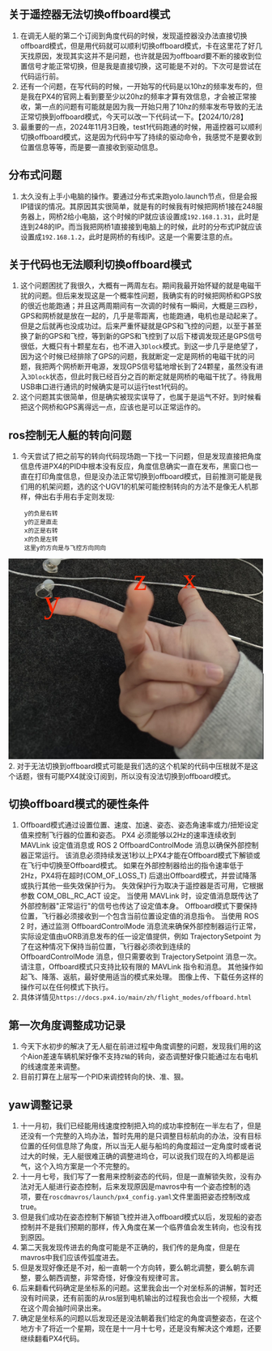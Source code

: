 ## 关于遥控器无法切换offboard模式
1. 在调无人艇的第二个订阅到角度代码的时候，发现遥控器没办法直接切换offboard模式，但是用代码就可以顺利切换offboard模式，卡在这里花了好几天找原因，发现其实这并不是问题，也许就是因为offboard要不断的接收到位置信号才能正常切换，但是我是直接切换，这可能是不对的。下次可是尝试在代码运行前。
2. 还有一个问题，在写代码的时候，一开始写的代码是以10hz的频率发布的，但是我在PX4的官网上看到要至少以20hz的频率才算有效信息，才会被正常接收，第一点的问题有可能就是因为我一开始只用了10hz的频率发布导致的无法正常切换到offboard模式，今天可以改一下代码试一下。【2024/10/28】
3. 最重要的一点，2024年11月3日晚，test1代码跑通的时候，用遥控器可以顺利切换offboard模式，这是因为代码中写了持续的驱动命令，我感觉不是要收到位置信息等等，而是要一直接收到驱动信息。
## 分布式问题
1. 太久没有上手小电脑的操作。要通过分布式来跑yolo.launch节点，但是会报IP错误的情况。其原因其实很简单，就是有的时候我有时候把网桥1接在248服务器上，网桥2给小电脑，这个时候的IP就应该设置成`192.168.1.31`，此时是连到248的IP。而当我把网桥1直接接到电脑上的时候，此时的分布式IP就应该设置成`192.168.1.2`，此时是网桥的有线IP。这是一个需要注意的点。
## 关于代码也无法顺利切换offboard模式
1. 这个问题困扰了我很久，大概有一两周左右。期间我最开始怀疑的就是电磁干扰的问题。但后来发现这是一个概率性问题，我确实有的时候把网桥和GPS放的很近也能跑通；并且这两周期间有一次调的时候有一瞬间，大概是三四秒，GPS和网桥就是放在一起的，几乎是零距离，也能跑通，电机也是动起来了。但是之后就再也没成功过。后来严重怀疑就是GPS和飞控的问题，以至于甚至换了新的GPS和飞控，等到新的GPS和飞控到了以后下楼调发现还是GPS信号很低，大概只有十颗星左右，也不进入`3Dlock`模式。到这一步几乎是绝望了，因为这个时候已经排除了GPS的问题，我就断定一定是网桥的电磁干扰的问题，我把两个网桥断开电源，发现GPS信号猛地增长到了24颗星，虽然没有进入`3Dlock`状态，但此时我已经百分之百的断定就是网桥的电磁干扰了。待我用USB串口进行通讯的时候确实是可以运行test1代码的。
2. 这个问题其实很简单，但是确实被现实误导了，也属于是运气不好。到时候看把这个网桥和GPS离得远一点，应该也是可以正常运作的。
## ros控制无人艇的转向问题
1. 今天尝试了把之前写的转向代码现场跑一下找一下问题，但是发现直接把角度信息传进PX4的PID中根本没有反应，角度信息确实一直在发布，黑窗口也一直在打印角度信息，但是没办法正常切换到offboard模式，目前推测可能是我们用的机架问题，选的这个UGV1的机架可能控制转向的方法不是像无人机那样，伸出右手用右手定则发现:
        
        y的负是右转
        y的正是直走
        x的正是右转
        x的负是左转
        这里y的方向是与飞控方向同向
![alt text](.assets_IMG/无人艇日记/image-2.png)
2. 对于无法切换到offboard模式可能是我们选的这个机架的代码中压根就不是这个话题，很有可能PX4就没订阅到，所以没有没法切换到offboard模式。
## 切换offboard模式的硬性条件
1. Offboard模式通过设置位置、速度、加速、姿态、姿态角速率或力/扭矩设定值来控制飞行器的位置和姿态。
PX4 必须能够以2Hz的速率连续收到 MAVLink 设定值消息或 ROS 2 OffboardControlMode 消息以确保外部控制器正常运行。 该消息必须持续发送1秒以上PX4才能在Offboard模式下解锁或在飞行中切换至Offboard模式。 如果在外部控制器给出的指令速率低于2Hz，PX4将在超时(COM_OF_LOSS_T) 后退出Offboard模式，并尝试降落或执行其他一些失效保护行为。 失效保护行为取决于遥控器是否可用，它根据参数 COM_OBL_RC_ACT 设定。
当使用 MAVLink 时，设定值消息既传达了外部控制器"正常运行"的信号也传达了设定值本身。 Offboard模式下要保持位置，飞行器必须接收到一个包含当前位置设定值的消息指令。
当使用 ROS 2 时，通过监测 OffboardControlMode 消息流来确保外部控制器运行正常，实际设定值由uORB消息发布的任一设定值提供，例如 TrajectorySetpoint 为了在这种情况下保持当前位置，飞行器必须收到连续的 OffboardControlMode 消息，但只需要收到 TrajectorySetpoint 消息一次。
请注意，Offboard模式只支持比较有限的 MAVLink 指令和消息。 其他操作如起飞、降落、返航，最好使用适当的模式来处理。 图像上传、下载任务这样的操作可以在任何模式下执行。
2. 具体详情见`https://docs.px4.io/main/zh/flight_modes/offboard.html`
## 第一次角度调整成功记录
1. 今天下水初步的解决了无人艇在前进过程中角度调整的问题，发现我们用的这个Aion差速车辆机架好像不支持`Z轴`的转向，姿态调整好像只能通过左右电机的线速度差来调整。
2. 目前打算在上层写一个PID来调控转向的快、准、狠。
## yaw调整记录
1. 十一月初，我们已经能用线速度控制把入坞的成功率控制在一半左右了，但是还没有一个完整的入坞办法，暂时先用的是只调整目标航向的办法，没有目标位置的任何信息除了角度，所以当无人艇与船坞的角度超过一定角度时或者说过大的时候，无人艇很难正确的调整进坞仓，可以说我们现在的入坞都是运气，这个入坞方案是一个不完整的。
2. 十一月七号，我们写了一套用来控制姿态的代码，但是一直解锁失败，没有办法对无人艇进行姿态控制，后来发现原因是mavros中有一个姿态控制的选项，要在`roscdmavros/launch/px4_config.yaml`文件里面把姿态控制改成true。
3. 但是我们成功在姿态控制下解锁飞控并进入offboard模式以后，发现船的姿态控制并不是我们预期的那样，传入角度在某一个临界值会发生转向，也没有找到原因。
4. 第二天我发现传进去的角度可能是不正确的，我们传的是角度，但是在mavros中我们应该传弧度进去。
5. 但是发现好像还是不对，船一直朝一个方向转，要么朝北调整，要么朝东调整，要么朝西调整，非常奇怪，好像没有规律可言。
6. 后来翻看代码确定是坐标系的问题。这里我会出一个对坐标系的讲解，暂时还没有时间录，还有前面的从ros层到电机输出的过程我也会出一个视频，大概在这个周会抽时间录出来。
7. 确定是坐标系的问题以后发现还是没法朝着我们给定的角度调整姿态，在这个地方卡了将近一个星期，现在是十一月十七号，还是没有解决这个难题，还要继续翻看PX4代码。